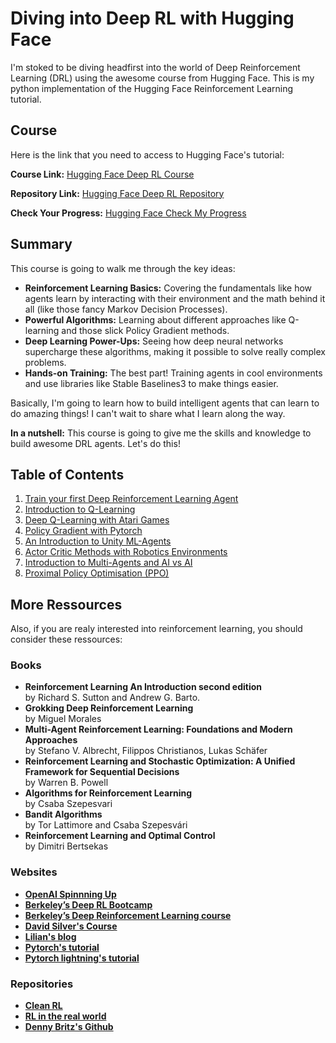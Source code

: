 # Diving into Deep RL with Hugging Face

I'm stoked to be diving headfirst into the world of Deep Reinforcement Learning (DRL) using the awesome course from Hugging Face.
This is my python implementation of the Hugging Face Reinforcement Learning tutorial.

## Course

Here is the link that you need to access to Hugging Face's tutorial:

**Course Link:** [Hugging Face Deep RL Course](https://huggingface.co/learn/deep-rl-course/en/unit0/introduction)

**Repository Link:** [Hugging Face Deep RL Repository](https://github.com/huggingface/deep-rl-class)

**Check Your Progress:** [Hugging Face Check My Progress](https://huggingface.co/spaces/ThomasSimonini/Check-my-progress-Deep-RL-Course)

## Summary

This course is going to walk me through the key ideas:

* **Reinforcement Learning Basics:**  Covering the fundamentals like how agents learn by interacting with their environment and the math behind it all (like those fancy Markov Decision Processes).
* **Powerful Algorithms:**  Learning about different approaches like Q-learning and those slick Policy Gradient methods. 
* **Deep Learning Power-Ups:**  Seeing how deep neural networks supercharge these algorithms, making it possible to solve really complex problems.
* **Hands-on Training:**  The best part! Training agents in cool environments and use libraries like Stable Baselines3 to make things easier.

Basically, I'm going to learn how to build intelligent agents that can learn to do amazing things! I can't wait to share what I learn along the way. 

**In a nutshell:** This course is going to give me the skills and knowledge to build awesome DRL agents. Let's do this!

## Table of Contents

1. [Train your first Deep Reinforcement Learning Agent](https://github.com/Lucien-MG/deep-rl-hugging-face/tree/main/units/unit_1)
1. [Introduction to Q-Learning](https://github.com/Lucien-MG/deep-rl-hugging-face/tree/main/units/unit_2)
1. [Deep Q-Learning with Atari Games](https://github.com/Lucien-MG/deep-rl-hugging-face/tree/main/units/unit_3)
1. [Policy Gradient with Pytorch](https://github.com/Lucien-MG/deep-rl-hugging-face/tree/main/units/unit_4)
1. [An Introduction to Unity ML-Agents](https://github.com/Lucien-MG/deep-rl-hugging-face/tree/main/units/unit_5)
1. [Actor Critic Methods with Robotics Environments](https://github.com/Lucien-MG/deep-rl-hugging-face/tree/main/units/unit_6)
1. [Introduction to Multi-Agents and AI vs AI](https://github.com/Lucien-MG/deep-rl-hugging-face/tree/main/units/unit_7)
1. [Proximal Policy Optimisation (PPO)](https://github.com/Lucien-MG/deep-rl-hugging-face/tree/main/units/unit_8)


## More Ressources

Also, if you are realy interested into reinforcement learning, you should consider these ressources:

### Books

* **Reinforcement Learning An Introduction second edition**  
by Richard S. Sutton and Andrew G. Barto.
* **Grokking Deep Reinforcement Learning**  
by Miguel Morales
* **Multi-Agent Reinforcement Learning: Foundations and Modern Approaches**  
by Stefano V. Albrecht,  Filippos Christianos,  Lukas Schäfer
* **Reinforcement Learning and Stochastic Optimization: A Unified Framework for Sequential Decisions**  
by Warren B. Powell
* **Algorithms for Reinforcement Learning**  
by Csaba Szepesvari
* **Bandit Algorithms**  
by Tor Lattimore and Csaba Szepesvári
* **Reinforcement Learning and Optimal Control**  
by Dimitri Bertsekas

### Websites

* [**OpenAI Spinnning Up**](https://spinningup.openai.com/en/latest)
* [**Berkeley’s Deep RL Bootcamp**](https://sites.google.com/view/deep-rl-bootcamp/lectures)
* [**Berkeley’s Deep Reinforcement Learning course**](http://rail.eecs.berkeley.edu/deeprlcourse/)
* [**David Silver's Course**](https://www.davidsilver.uk/teaching/)
* [**Lilian's blog**](https://lilianweng.github.io/)
* [**Pytorch's tutorial**](https://pytorch.org/tutorials/intermediate/reinforcement_q_learning.html)
* [**Pytorch lightning's tutorial**](https://lightning.ai/docs/pytorch/stable/notebooks/lightning_examples/reinforce-learning-DQN.html)

### Repositories

* [**Clean RL**](https://github.com/vwxyzjn/cleanrl)
* [**RL in the real world**](https://github.com/ugurkanates/awesome-real-world-rl)
* [**Denny Britz's Github**](https://github.com/dennybritz/reinforcement-learning)
